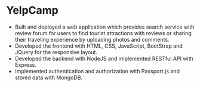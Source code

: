 # YelpCamp
* Built and deployed a web application which provides search service with review forum for users to find tourist attractions with reviews or sharing their traveling experience by uploading photos and comments.
* Developed the frontend with HTML, CSS, JavaScript, BootStrap and JQuery for the responsive layout.
* Developed the backend with NodeJS and implemented RESTful API with Express.
* Implemented authentication and authorization with Passport.js and stored data with MongoDB.

